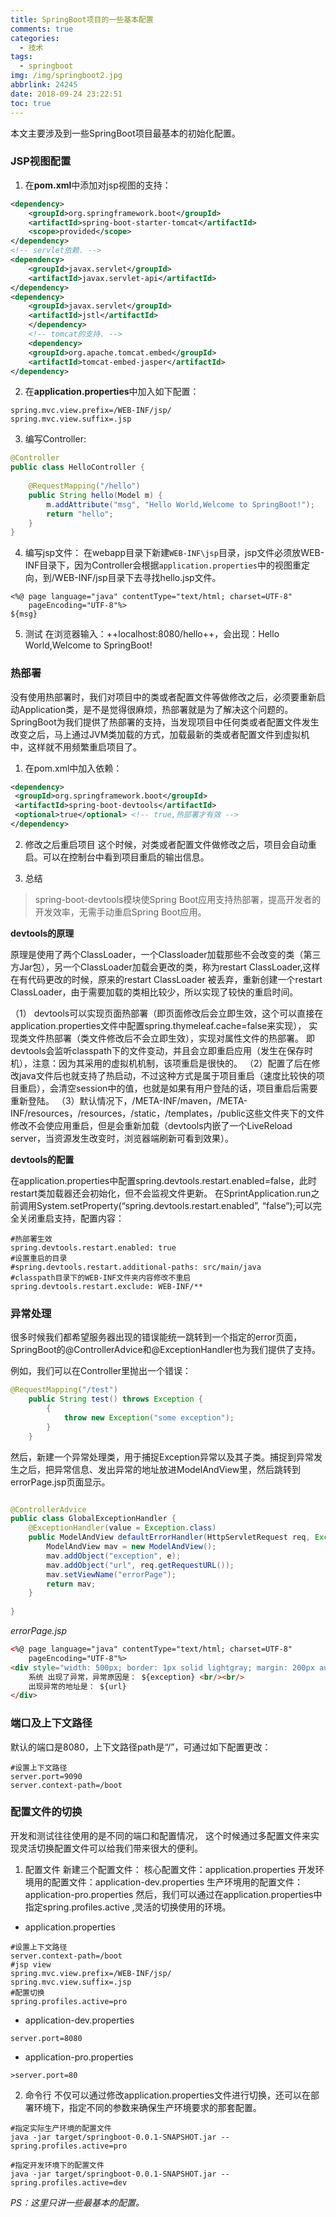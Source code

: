 ```yaml
---
title: SpringBoot项目的一些基本配置
comments: true
categories:
  - 技术
tags:
  - springboot
img: /img/springboot2.jpg
abbrlink: 24245
date: 2018-09-24 23:22:51
toc: true
---
```



本文主要涉及到一些SpringBoot项目最基本的初始化配置。

### JSP视图配置

1. 在**pom.xml**中添加对jsp视图的支持：
```xml
<dependency>
	<groupId>org.springframework.boot</groupId>
	<artifactId>spring-boot-starter-tomcat</artifactId>
	<scope>provided</scope>
</dependency>
<!-- servlet依赖. -->
<dependency>
	<groupId>javax.servlet</groupId>
	<artifactId>javax.servlet-api</artifactId>
</dependency>
<dependency>
	<groupId>javax.servlet</groupId>
	<artifactId>jstl</artifactId>
	</dependency>
	<!-- tomcat的支持. -->
	<dependency>
	<groupId>org.apache.tomcat.embed</groupId>
	<artifactId>tomcat-embed-jasper</artifactId>
</dependency>
```
2. 在**application.properties**中加入如下配置：
```
spring.mvc.view.prefix=/WEB-INF/jsp/
spring.mvc.view.suffix=.jsp
```
3. 编写Controller:
```java
@Controller
public class HelloController {
 
    @RequestMapping("/hello")
    public String hello(Model m) {
    	m.addAttribute("msg", "Hello World,Welcome to SpringBoot!");
        return "hello";
    } 
}
```
<!--more-->

4. 编写jsp文件：
在webapp目录下新建`WEB-INF\jsp`目录，jsp文件必须放WEB-INF目录下，因为Controller会根据`application.properties`中的视图重定向，到/WEB-INF/jsp目录下去寻找hello.jsp文件。
```
<%@ page language="java" contentType="text/html; charset=UTF-8"
    pageEncoding="UTF-8"%>
${msg}
```
5. 测试
在浏览器输入：++localhost:8080/hello++，会出现：Hello World,Welcome to SpringBoot!

###  热部署

没有使用热部署时，我们对项目中的类或者配置文件等做修改之后，必须要重新启动Application类，是不是觉得很麻烦，热部署就是为了解决这个问题的。SpringBoot为我们提供了热部署的支持，当发现项目中任何类或者配置文件发生改变之后，马上通过JVM类加载的方式，加载最新的类或者配置文件到虚拟机中，这样就不用频繁重启项目了。
1. 在pom.xml中加入依赖：
```xml
<dependency>
 <groupId>org.springframework.boot</groupId>
 <artifactId>spring-boot-devtools</artifactId>
 <optional>true</optional> <!-- true,热部署才有效 -->
</dependency>
```
2. 修改之后重启项目
这个时候，对类或者配置文件做修改之后，项目会自动重启。可以在控制台中看到项目重启的输出信息。

3. 总结
>spring-boot-devtools模块使Spring Boot应用支持热部署，提高开发者的开发效率，无需手动重启Spring Boot应用。

**devtools的原理**

原理是使用了两个ClassLoader，一个Classloader加载那些不会改变的类（第三方Jar包），另一个ClassLoader加载会更改的类，称为restart ClassLoader,这样在有代码更改的时候，原来的restart ClassLoader 被丢弃，重新创建一个restart ClassLoader，由于需要加载的类相比较少，所以实现了较快的重启时间。

（1） devtools可以实现页面热部署（即页面修改后会立即生效，这个可以直接在application.properties文件中配置spring.thymeleaf.cache=false来实现），
实现类文件热部署（类文件修改后不会立即生效），实现对属性文件的热部署。
即devtools会监听classpath下的文件变动，并且会立即重启应用（发生在保存时机），注意：因为其采用的虚拟机机制，该项重启是很快的。
（2）配置了后在修改java文件后也就支持了热启动，不过这种方式是属于项目重启（速度比较快的项目重启），会清空session中的值，也就是如果有用户登陆的话，项目重启后需要重新登陆。
（3）默认情况下，/META-INF/maven，/META-INF/resources，/resources，/static，/templates，/public这些文件夹下的文件修改不会使应用重启，但是会重新加载（devtools内嵌了一个LiveReload server，当资源发生改变时，浏览器端刷新可看到效果）。

**devtools的配置**

在application.properties中配置spring.devtools.restart.enabled=false，此时restart类加载器还会初始化，但不会监视文件更新。
在SprintApplication.run之前调用System.setProperty(“spring.devtools.restart.enabled”, “false”);可以完全关闭重启支持，配置内容：

```
#热部署生效
spring.devtools.restart.enabled: true
#设置重启的目录
#spring.devtools.restart.additional-paths: src/main/java
#classpath目录下的WEB-INF文件夹内容修改不重启
spring.devtools.restart.exclude: WEB-INF/**
```

### 异常处理

很多时候我们都希望服务器出现的错误能统一跳转到一个指定的error页面，SpringBoot的@ControllerAdvice和@ExceptionHandler也为我们提供了支持。

例如，我们可以在Controller里抛出一个错误：
```java
@RequestMapping("/test")
    public String test() throws Exception {
    	{
            throw new Exception("some exception");
        }
    }
```

然后，新建一个异常处理类，用于捕捉Exception异常以及其子类。捕捉到异常发生之后，把异常信息、发出异常的地址放进ModelAndView里，然后跳转到 errorPage.jsp页面显示。
```java

@ControllerAdvice
public class GlobalExceptionHandler {
    @ExceptionHandler(value = Exception.class)
    public ModelAndView defaultErrorHandler(HttpServletRequest req, Exception e) throws Exception {
        ModelAndView mav = new ModelAndView();
        mav.addObject("exception", e);
        mav.addObject("url", req.getRequestURL());
        mav.setViewName("errorPage");
        return mav;
    }
 
}
```
_errorPage.jsp_
```html
<%@ page language="java" contentType="text/html; charset=UTF-8"
	pageEncoding="UTF-8"%>
<div style="width: 500px; border: 1px solid lightgray; margin: 200px auto; padding: 80px">
	系统 出现了异常，异常原因是： ${exception} <br/><br/> 
	出现异常的地址是： ${url}
</div>
```

### 端口及上下文路径

默认的端口是8080，上下文路径path是“/”，可通过如下配置更改：
```properties
#设置上下文路径
server.port=9090
server.context-path=/boot
```

### 配置文件的切换

开发和测试往往使用的是不同的端口和配置情况， 这个时候通过多配置文件来实现灵活切换配置文件可以给我们带来很大的便利。
1. 配置文件
新建三个配置文件：
核心配置文件：application.properties
开发环境用的配置文件：application-dev.properties
生产环境用的配置文件：application-pro.properties
然后，我们可以通过在application.properties中指定spring.profiles.active ,灵活的切换使用的环境。

- application.properties
```properties
#设置上下文路径
server.context-path=/boot
#jsp view
spring.mvc.view.prefix=/WEB-INF/jsp/
spring.mvc.view.suffix=.jsp
#配置切换
spring.profiles.active=pro
```


- application-dev.properties
```
server.port=8080
```
- application-pro.properties
```
>server.port=80
```
2. 命令行
不仅可以通过修改application.properties文件进行切换，还可以在部署环境下，指定不同的参数来确保生产环境要求的那套配置。

```
#指定实际生产环境的配置文件
java -jar target/springboot-0.0.1-SNAPSHOT.jar --spring.profiles.active=pro
```

```
#指定开发环境下的配置文件
java -jar target/springboot-0.0.1-SNAPSHOT.jar --spring.profiles.active=dev
```


_PS：这里只讲一些最基本的配置。_








